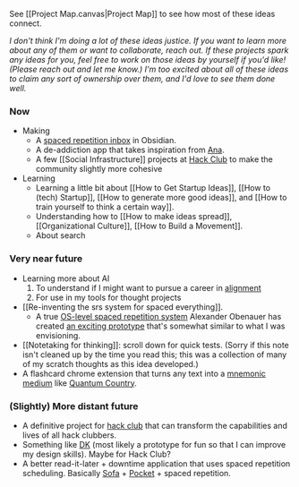 See [[Project Map.canvas|Project Map]] to see how most of these ideas connect. 

*I don't think I'm doing a lot of these ideas justice. If you want to learn more about any of them or want to collaborate, reach out. If these projects spark any ideas for you, feel free to work on those ideas by yourself if you'd like!  (Please reach out and let me know.) I'm too excited about all of these ideas to claim any sort of ownership over them, and I'd love to see them done well.*

### Now
- Making
	- A [spaced repetition inbox](https://notes.andymatuschak.org/zUP4GuzPF33dWkZPiu9N6V5) in Obsidian.        
	- A de-addiction app that takes inspiration from [Ana](https://github.com/UlisseMini/ana).
	- A few [[Social Infrastructure]] projects at [Hack Club](https://hackclub.com/) to make the community slightly more cohesive
- Learning
	- Learning a little bit about [[How to Get Startup Ideas]], [[How to (tech) Startup]], [[How to generate more good ideas]], and [[How to train yourself to think a certain way]].
	- Understanding how to [[How to make ideas spread]], [[Organizational Culture]], [[How to Build a Movement]].
	- About search
### Very near future
- Learning more about AI
	1. To understand if I might want to pursue a career in [alignment](https://www.alignmentforum.org/posts/5rsa37pBjo4Cf9fkE/a-newcomer-s-guide-to-the-technical-ai-safety-field)
	2. For use in my tools for thought projects 
- [[Re-inventing the srs system for spaced everything]].
	-  A true [OS-level spaced repetition system](https://notes.andymatuschak.org/zNLoqjEVe5dheMKmTTyB9E3) Alexander Obenauer has created [an exciting prototype](https://alexanderobenauer.com/ollos/) that's somewhat similar to what I was envisioning. 
- [[Notetaking for thinking]]: scroll down for quick tests. (Sorry if this note isn't cleaned up by the time you read this; this was a collection of many of my scratch thoughts as this idea developed.)
- A flashcard chrome extension that turns any text into a [mnemonic medium](https://notes.andymatuschak.org/zKPv6qkSErdRGqyryvgS2wS) like [Quantum Country](https://quantum.country/).

### (Slightly) More distant future
- A definitive project for [hack club](https://hackclub.com/) that can transform the capabilities and lives of all hack clubbers.
- Something like [DK](https://medium.com/@NirZicherman/the-ideal-social-network-5e79ebdbfe7c) (most likely a prototype for fun so that I can improve my design skills). Maybe for Hack Club?
- A better read-it-later + downtime application that uses spaced repetition scheduling. Basically [Sofa](https://www.sofahq.com/) + [Pocket](https://getpocket.com/) + spaced repetition. 